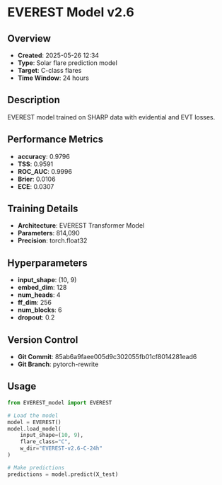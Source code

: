 # EVEREST Model v2.6

## Overview
- **Created**: 2025-05-26 12:34
- **Type**: Solar flare prediction model
- **Target**: C-class flares
- **Time Window**: 24 hours

## Description
EVEREST model trained on SHARP data with evidential and EVT losses.

## Performance Metrics
- **accuracy**: 0.9796
- **TSS**: 0.9591
- **ROC_AUC**: 0.9996
- **Brier**: 0.0106
- **ECE**: 0.0307


## Training Details
- **Architecture**: EVEREST Transformer Model
- **Parameters**: 814,090
- **Precision**: torch.float32

## Hyperparameters
- **input_shape**: (10, 9)
- **embed_dim**: 128
- **num_heads**: 4
- **ff_dim**: 256
- **num_blocks**: 6
- **dropout**: 0.2

## Version Control
- **Git Commit**: 85ab6a9faee005d9c302055fb01cf8014281ead6
- **Git Branch**: pytorch-rewrite

## Usage
```python
from EVEREST_model import EVEREST

# Load the model
model = EVEREST()
model.load_model(
    input_shape=(10, 9),
    flare_class="C",
    w_dir="EVEREST-v2.6-C-24h"
)

# Make predictions
predictions = model.predict(X_test)
```
